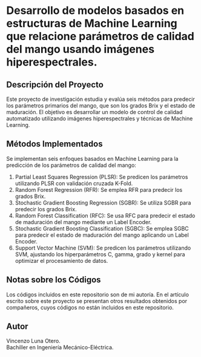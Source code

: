 # Desarrollo de modelos basados en estructuras de Machine Learning que relacione parámetros de calidad del mango usando imágenes hiperespectrales. 
## Descripción del Proyecto
Este proyecto de investigación estudia y evalúa seis métodos para predecir los parámetros primarios del mango, que son los grados Brix y el estado de maduración. El objetivo es desarrollar un modelo de control de calidad automatizado utilizando imágenes hiperespectrales y técnicas de Machine Learning.
## Métodos Implementados
Se implementan seis enfoques basados en Machine Learning para la predicción de los parámetros de calidad del mango:
1. Partial Least Squares Regression (PLSR): Se predicen los parámetros utilizando PLSR con validación cruzada K-Fold.
2. Random Forest Regression (RFR): Se emplea RFR para predecir los grados Brix.
3. Stochastic Gradient Boosting Regression (SGBR): Se utiliza SGBR para predecir los grados Brix.
4. Random Forest Classification (RFC): Se usa RFC para predecir el estado de maduración del mango mediante un Label Encoder.
5. Stochastic Gradient Boosting Classification (SGBC): Se emplea SGBC para predecir el estado de maduración del mango aplicando un Label Encoder.
6. Support Vector Machine (SVM): Se predicen los parámetros utilizando SVM, ajustando los hiperparámetros C, gamma, grado y kernel para optimizar el procesamiento de datos.
## Notas sobre los Códigos
Los códigos incluidos en este repositorio son de mi autoría. En el artículo escrito sobre este proyecto se presentan otros resultados obtenidos por compañeros, cuyos códigos no están incluidos en este repositorio.
## Autor
Vincenzo Luna Otero.                                                                                                                                                                  
Bachiller en Ingeniería Mecánico-Eléctrica.

